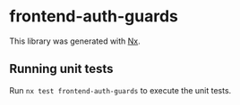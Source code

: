 # frontend-auth-guards

This library was generated with [Nx](https://nx.dev).

## Running unit tests

Run `nx test frontend-auth-guards` to execute the unit tests.
